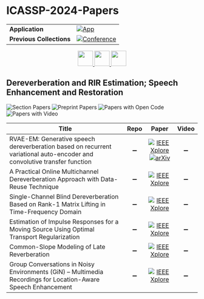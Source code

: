# ICASSP-2024-Papers

<table>
    <tr>
        <td><strong>Application</strong></td>
        <td>
            <a href="https://huggingface.co/spaces/DmitryRyumin/NewEraAI-Papers" style="float:left;">
                <img src="https://img.shields.io/badge/🤗-NewEraAI--Papers-FFD21F.svg" alt="App" />
            </a>
        </td>
    </tr>
    <tr>
        <td><strong>Previous Collections</strong></td>
        <td>
            <a href="https://github.com/DmitryRyumin/ICASSP-2023-24-Papers/blob/main/README_2023.md">
                <img src="http://img.shields.io/badge/ICASSP-2023-0073AE.svg" alt="Conference">
            </a>
        </td>
    </tr>
</table>

<div align="center">
    <a href="https://github.com/DmitryRyumin/ICASSP-2023-24-Papers/blob/main/sections/2024/main/SLP-L24.md">
        <img src="https://cdn.jsdelivr.net/gh/DmitryRyumin/NewEraAI-Papers@main/images/left.svg" width="40" alt="" />
    </a>
    <a href="https://github.com/DmitryRyumin/ICASSP-2023-24-Papers/">
        <img src="https://cdn.jsdelivr.net/gh/DmitryRyumin/NewEraAI-Papers@main/images/home.svg" width="40" alt="" />
    </a>
    <a href="https://github.com/DmitryRyumin/ICASSP-2023-24-Papers/blob/main/sections/2024/main/IVMSP-P9.md">
        <img src="https://cdn.jsdelivr.net/gh/DmitryRyumin/NewEraAI-Papers@main/images/right.svg" width="40" alt="" />
    </a>
</div>

## Dereverberation and RIR Estimation; Speech Enhancement and Restoration

![Section Papers](https://img.shields.io/badge/Section%20Papers-0-42BA16) ![Preprint Papers](https://img.shields.io/badge/Preprint%20Papers-0-b31b1b) ![Papers with Open Code](https://img.shields.io/badge/Papers%20with%20Open%20Code-0-1D7FBF) ![Papers with Video](https://img.shields.io/badge/Papers%20with%20Video-0-FF0000)

| **Title** | **Repo** | **Paper** | **Video** |
|-----------|:--------:|:---------:|:---------:|
| RVAE-EM: Generative speech dereverberation based on recurrent variational auto-encoder and convolutive transfer function | :heavy_minus_sign: | [![IEEE Xplore](https://img.shields.io/badge/IEEE-10447010-E4A42C.svg)](https://ieeexplore.ieee.org/document/10447010) <br/> [![arXiv](https://img.shields.io/badge/arXiv-2309.08157-b31b1b.svg)](https://arxiv.org/abs/2309.08157) | :heavy_minus_sign: |
| A Practical Online Multichannel Dereverberation Approach with Data-Reuse Technique | :heavy_minus_sign: | [![IEEE Xplore](https://img.shields.io/badge/IEEE-10446330-E4A42C.svg)](https://ieeexplore.ieee.org/document/10446330) | :heavy_minus_sign: |
| Single-Channel Blind Dereverberation Based on Rank-1 Matrix Lifting in Time-Frequency Domain | :heavy_minus_sign: | [![IEEE Xplore](https://img.shields.io/badge/IEEE-10446726-E4A42C.svg)](https://ieeexplore.ieee.org/document/10446726) | :heavy_minus_sign: |
| Estimation of Impulse Responses for a Moving Source Using Optimal Transport Regularization | :heavy_minus_sign: | [![IEEE Xplore](https://img.shields.io/badge/IEEE-10446838-E4A42C.svg)](https://ieeexplore.ieee.org/document/10446838) | :heavy_minus_sign: |
| Common-Slope Modeling of Late Reverberation | :heavy_minus_sign: | [![IEEE Xplore](https://img.shields.io/badge/IEEE-10256141-E4A42C.svg)](https://ieeexplore.ieee.org/document/10256141) | :heavy_minus_sign: |
| Group Conversations in Noisy Environments (GiN) – Multimedia Recordings for Location-Aware Speech Enhancement | :heavy_minus_sign: | [![IEEE Xplore](https://img.shields.io/badge/IEEE-10365406-E4A42C.svg)](https://ieeexplore.ieee.org/document/10365406) | :heavy_minus_sign: |


